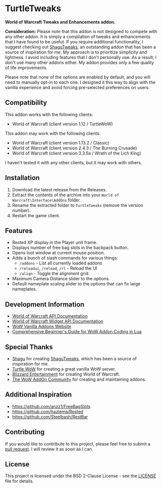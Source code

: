 # TurtleTweaks

**World of Warcraft Tweaks and Enhancements addon.**

**Consideration:** Please note that this addon is not designed to compete with 
any other addon. It is simply a compilation of tweaks and enhancements that I 
have found to be useful. If you require additional functionality, I suggest 
checking out [ShaguTweaks](https://shagu.org/ShaguTweaks/), an outstanding addon 
that has been a source of inspiration for me. My approach is to prioritize 
simplicity and lightness. I avoid including features that I don't personally 
use. As a result, I don't use many other addons either. My addon provides 
only a few quality of life improvements.

Please note that none of the options are enabled by default, and you will need 
to manually opt-in to each one. I designed it this way to align with the 
vanilla experience and avoid forcing pre-selected preferences on users.

## Compatibility

This addon works with the following clients:
- World of Warcraft (client version 1.12 / TurtleWoW)

This addon may work with the following clients:
- World of Warcraft (client version 1.13.2 / Classic)
- World of Warcraft (client version 2.4.3 / The Burning Crusade)
- World of Warcraft (client version 3.3.5a / Wrath of the Lich King)

I haven't tested it with any other clients, but it may work with others.

## Installation

1. Download the latest release from the Releases.
2. Extract the contents of the archive into your `World of Warcraft\Interface\AddOns` folder.
3. Rename the extracted folder to `TurtleTweaks` (remove the version number).
4. Restart the game client.

## Features

- Rested XP display in the Player unit frame.
- Displays number of free bag slots in the backpack button.
- Opens loot window at current mouse position.
- Adds a bunch of slash commands for various things:
  - `/addons` - List all currently loaded addons
  - `/reloadui`, `/reload`, `/rl` - Reload the UI
  - `/align` - Toggle the alignment grid
- Maximum Camera Distance slider to the options.
- Default nameplate scaling slider to the options that can fix large nameplates.

## Development Information

- [World of Warcraft API Documentation](https://wow.gamepedia.com/World_of_Warcraft_API)
- [World of Warcraft Widget API Documentation](https://wowpedia.fandom.com/wiki/Widget_API)
- [WoW Vanilla Addons Website](https://legacy-wow.com/vanilla-addons/)
- [Comprehensive Beginner's Guide for WoW Addon Coding in Lua](https://www.wowhead.com/guide/comprehensive-beginners-guide-for-wow-addon-coding-in-lua-5338)

## Special Thanks

- [Shagu](https://shagu.org/) for creating [ShaguTweaks](https://shagu.org/ShaguTweaks/), which has been a source of inspiration for me.
- [Turtle WoW](https://turtle-wow.org/) for creating a great vanilla WoW server.
- [Blizzard Entertainment](https://www.blizzard.com/) for creating World of Warcraft.
- [The WoW AddOn Community](https://www.curseforge.com/wow/addons) for creating and maintaining addons.

## Additional Inspiration

- https://github.com/anzz1/FreeBagSlots
- https://github.com/hazlema/Rested
- https://github.com/Steelbash/RestBar

## Contributing

If you would like to contribute to this project, please feel free to submit a
[pull request](https://github.com/mitjafelicijan/TurtleTweaks/pulls).
I will review it as soon as I can.

## License

This project is licensed under the BSD 2-Clause License - see the [LICENSE](LICENSE) file for details.